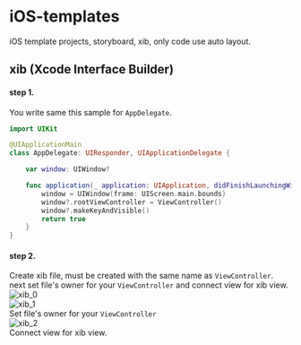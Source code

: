 # iOS-templates  
iOS template projects, storyboard, xib, only code use auto layout.  
  
## xib (Xcode Interface Builder)  
#### step 1.  
You write same this sample for `AppDelegate`.  
``` swift
import UIKit

@UIApplicationMain
class AppDelegate: UIResponder, UIApplicationDelegate {

    var window: UIWindow?

    func application(_ application: UIApplication, didFinishLaunchingWithOptions launchOptions: [UIApplicationLaunchOptionsKey: Any]?) -> Bool {
        window = UIWindow(frame: UIScreen.main.bounds)
        window?.rootViewController = ViewController()
        window?.makeKeyAndVisible()
        return true
    }
}
```
  
#### step 2.  
Create xib file, must be created with the same name as `ViewController`.  
next set file's owner for your `ViewController` and connect view for xib view.  
![xib_0]("./img/xib_0.png")  
![xib_1]("./img/xib_1.png")  
Set file's owner for your `ViewController`  
![xib_2]("./img/xib_2.png")  
Connect view for xib view.  
